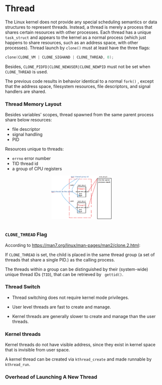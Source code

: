 # Thread

The Linux kernel does not provide any special scheduling semantics or data structures to represent threads. Instead, a thread is merely a process that shares certain resources with other processes. Each thread has a unique `task_struct` and appears to the kernel as a normal process (which just happens to share resources, such as an address space, with other processes). Thread launch by `clone()` must at least have the three flags:
```cpp
clone(CLONE_VM | CLONE_SIGHAND | CLONE_THREAD, 0);
```
Besides, `CLONE_PIDFD|CLONE_NEWUSER|CLONE_NEWPID` must not be set when `CLONE_THREAD` is used.

The previous code results in behavior identical to a normal `fork()` , except that the address space, filesystem resources, file descriptors, and signal handlers are shared. 

### Thread Memory Layout

Besides variables' scopes, thread spawned from the same parent process share below resources:
* file descriptor
* signal handling
* PID

Resources unique to threads:
* `errno` error number
* TID thread id
* a group of CPU registers

<div style="display: flex; justify-content: center;">
      <img src="imgs/thread_mem.png" width="40%" height="40%" alt="thread_mem">
</div>
</br>

### `CLONE_THREAD` Flag

According to https://man7.org/linux/man-pages/man2/clone.2.html:

If `CLONE_THREAD` is set, the child is placed in the same thread group (a set of threads that share a single PID.) as the calling process.

The threads within a group can be distinguished by their (system-wide) unique thread IDs (`TID`), that can be retrieved by ` gettid()`.

### Thread Switch

* Thread switching does not require kernel mode privileges.

* User level threads are fast to create and manage.

* Kernel threads are generally slower to create and manage than the user threads.

### Kernel threads

Kernel threads do not have visible address, since they exist in kernel space that is invisible from user space.

A kernel thread can be created via `kthread_create` and made runnable by `kthread_run`.

### Overhead of Launching A New Thread

